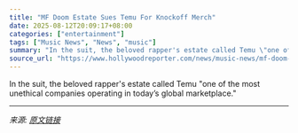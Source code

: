 ```yaml
---
title: "MF Doom Estate Sues Temu For Knockoff Merch"
date: 2025-08-12T20:09:17+08:00
categories: ["entertainment"]
tags: ["Music News", "News", "music"]
summary: "In the suit, the beloved rapper's estate called Temu \"one of the most unethical companies operating in today’s global marketplace.\""
source_url: "https://www.hollywoodreporter.com/news/music-news/mf-doom-estate-sues-temu-for-counterfeit-merch-1236342325/"
---
```


In the suit, the beloved rapper's estate called Temu "one of the most unethical companies operating in today’s global marketplace."

---

*来源: [原文链接](https://www.hollywoodreporter.com/news/music-news/mf-doom-estate-sues-temu-for-counterfeit-merch-1236342325/)*
